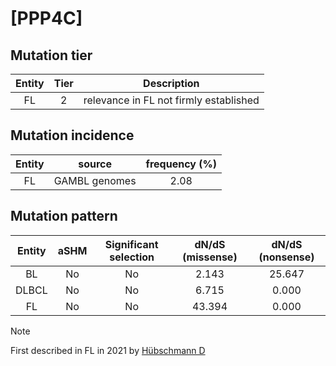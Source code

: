 # [PPP4C]

## Mutation tier

|Entity|Tier|Description                           |
|:------:|:----:|--------------------------------------|
|FL    |2   |relevance in FL not firmly established|
## Mutation incidence

|Entity|source       |frequency (%)|
|:------:|:-------------:|:-------------:|
|FL    |GAMBL genomes|2.08         |

## Mutation pattern

|Entity|aSHM|Significant selection|dN/dS (missense)|dN/dS (nonsense)|
|:------:|:----:|:---------------------:|:----------------:|:----------------:|
|BL    |No  |No                   | 2.143          |25.647          |
|DLBCL |No  |No                   | 6.715          | 0.000          |
|FL    |No  |No                   |43.394          | 0.000          |


> [!NOTE]
> First described in FL in 2021 by [Hübschmann D](https://pubmed.ncbi.nlm.nih.gov/33953289)